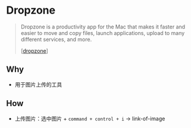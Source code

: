 # Dropzone

> Dropzone is a productivity app for the Mac that makes it faster and easier to move and copy files, launch applications, upload to many different services, and more. 
> 
> [[dropzone](https://aptonic.com/)]


## Why

* 用于图片上传的工具

## How

* 上传图片：选中图片 + `command + control + i` -> link-of-image